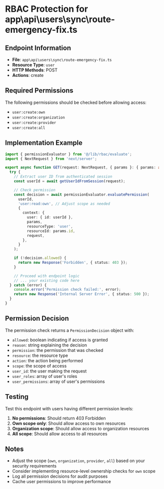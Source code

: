 # RBAC Protection for app\api\users\sync\route-emergency-fix.ts

## Endpoint Information

- **File**: `app\api\users\sync\route-emergency-fix.ts`
- **Resource Type**: `user`
- **HTTP Methods**: POST
- **Actions**: create

## Required Permissions

The following permissions should be checked before allowing access:

- `user:create:own`
- `user:create:organization`
- `user:create:provider`
- `user:create:all`

## Implementation Example

```typescript
import { permissionEvaluator } from '@/lib/rbac/evaluate';
import { NextRequest } from 'next/server';

export async function GET(request: NextRequest, { params }: { params: any }) {
  try {
    // Extract user ID from authenticated session
    const userId = await getUserIdFromSession(request);

    // Check permission
    const decision = await permissionEvaluator.evaluatePermission(
      userId,
      'user:read:own', // Adjust scope as needed
      {
        context: {
          user: { id: userId },
          params,
          resourceType: 'user',
          resourceId: params.id,
          request,
        },
      }
    );

    if (!decision.allowed) {
      return new Response('Forbidden', { status: 403 });
    }

    // Proceed with endpoint logic
    // ... your existing code here
  } catch (error) {
    console.error('Permission check failed:', error);
    return new Response('Internal Server Error', { status: 500 });
  }
}
```

## Permission Decision

The permission check returns a `PermissionDecision` object with:

- `allowed`: boolean indicating if access is granted
- `reason`: string explaining the decision
- `permission`: the permission that was checked
- `resource`: the resource type
- `action`: the action being performed
- `scope`: the scope of access
- `user_id`: the user making the request
- `user_roles`: array of user's roles
- `user_permissions`: array of user's permissions

## Testing

Test this endpoint with users having different permission levels:

1. **No permissions**: Should return 403 Forbidden
2. **Own scope only**: Should allow access to own resources
3. **Organization scope**: Should allow access to organization resources
4. **All scope**: Should allow access to all resources

## Notes

- Adjust the scope (`own`, `organization`, `provider`, `all`) based on your security requirements
- Consider implementing resource-level ownership checks for `own` scope
- Log all permission decisions for audit purposes
- Cache user permissions to improve performance
